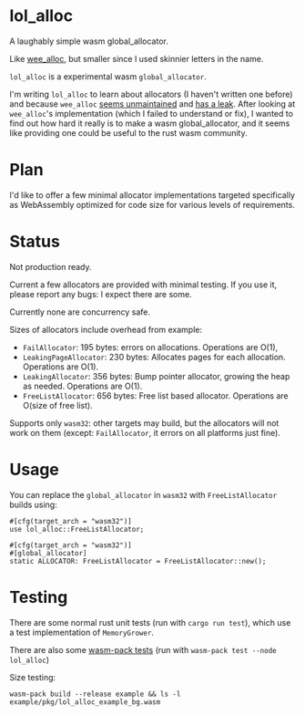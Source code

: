 # lol_alloc

A laughably simple wasm global_allocator.

Like [wee_alloc](https://github.com/rustwasm/wee_alloc), but smaller since I used skinnier letters in the name.

`lol_alloc` is a experimental wasm `global_allocator`.

I'm writing `lol_alloc` to learn about allocators (I haven't written one before) and because `wee_alloc` [seems unmaintained](https://github.com/rustwasm/wee_alloc/issues/107) and [has a leak](https://github.com/rustwasm/wee_alloc/issues/106).
After looking at `wee_alloc`'s implementation (which I failed to understand or fix), I wanted to find out how hard it really is to make a wasm global_allocator, and it seems like providing one could be useful to the rust wasm community.

# Plan

I'd like to offer a few minimal allocator implementations targeted specifically as WebAssembly optimized for code size for various levels of requirements.

# Status

Not production ready.

Current a few allocators are provided with minimal testing.
If you use it, please report any bugs: I expect there are some.

Currently none are concurrency safe.

Sizes of allocators include overhead from example:

- `FailAllocator`: 195 bytes: errors on allocations. Operations are O(1),
- `LeakingPageAllocator`: 230 bytes: Allocates pages for each allocation. Operations are O(1).
- `LeakingAllocator`: 356 bytes: Bump pointer allocator, growing the heap as needed. Operations are O(1).
- `FreeListAllocator`: 656 bytes: Free list based allocator. Operations are O(size of free list).

Supports only `wasm32`: other targets may build, but the allocators will not work on them (except: `FailAllocator`, it errors on all platforms just fine).

# Usage

You can replace the `global_allocator` in `wasm32` with `FreeListAllocator` builds using:

```
#[cfg(target_arch = "wasm32")]
use lol_alloc::FreeListAllocator;

#[cfg(target_arch = "wasm32")]
#[global_allocator]
static ALLOCATOR: FreeListAllocator = FreeListAllocator::new();
```

# Testing

There are some normal rust unit tests (run with `cargo run test`),
which use a test implementation of `MemoryGrower`.

There are also some [wasm-pack tests](https://rustwasm.github.io/wasm-bindgen/wasm-bindgen-test/usage.html) (run with `wasm-pack test --node lol_alloc`)

Size testing:

```
wasm-pack build --release example && ls -l example/pkg/lol_alloc_example_bg.wasm
```
